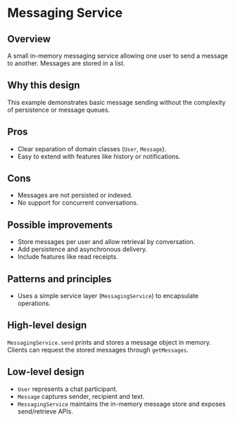 # Messaging Service

## Overview
A small in-memory messaging service allowing one user to send a message to another. Messages are stored in a list.

## Why this design
This example demonstrates basic message sending without the complexity of persistence or message queues.

## Pros
- Clear separation of domain classes (`User`, `Message`).
- Easy to extend with features like history or notifications.

## Cons
- Messages are not persisted or indexed.
- No support for concurrent conversations.

## Possible improvements
- Store messages per user and allow retrieval by conversation.
- Add persistence and asynchronous delivery.
- Include features like read receipts.

## Patterns and principles
- Uses a simple service layer (`MessagingService`) to encapsulate operations.

## High-level design
`MessagingService.send` prints and stores a message object in memory. Clients can request the stored messages through `getMessages`.

## Low-level design
- `User` represents a chat participant.
- `Message` captures sender, recipient and text.
- `MessagingService` maintains the in-memory message store and exposes send/retrieve APIs.

